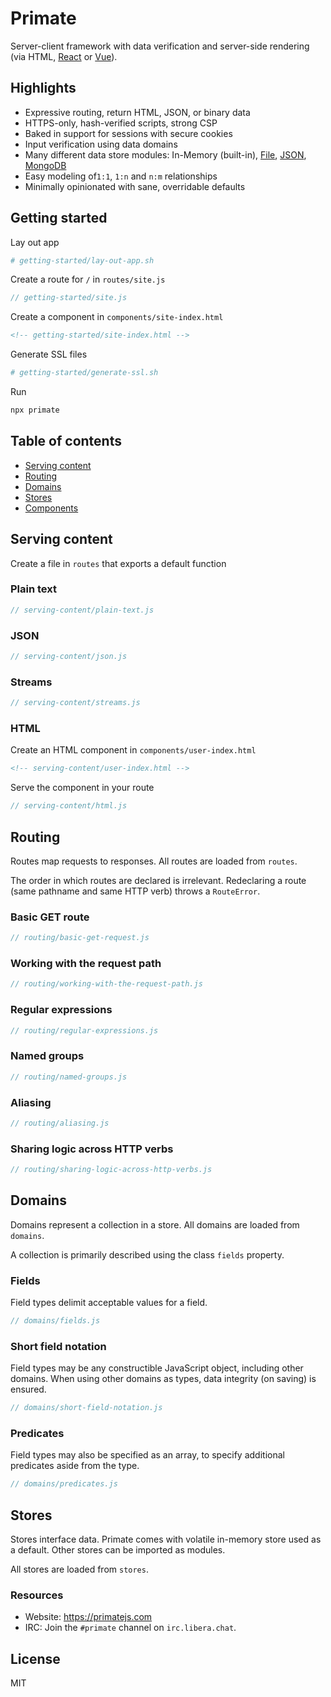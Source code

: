 # Primate 

Server-client framework with data verification and server-side rendering (via
HTML, [React][primate-react] or [Vue][primate-vue]).

## Highlights

* Expressive routing, return HTML, JSON, or binary data
* HTTPS-only, hash-verified scripts, strong CSP
* Baked in support for sessions with secure cookies
* Input verification using data domains
* Many different data store modules: In-Memory (built-in),
[File][primate-file-store], [JSON][primate-json-store],
[MongoDB][primate-mongodb-store]
* Easy modeling of`1:1`, `1:n` and `n:m` relationships
* Minimally opinionated with sane, overridable defaults

## Getting started

Lay out app

```sh
# getting-started/lay-out-app.sh
```

Create a route for `/` in `routes/site.js`

```js
// getting-started/site.js
```

Create a component in `components/site-index.html`

```html
<!-- getting-started/site-index.html -->
```

Generate SSL files

```sh
# getting-started/generate-ssl.sh
```

Run

```sh
npx primate
```

## Table of contents

* [Serving content](#serving-content)
* [Routing](#routing)
* [Domains](#domains)
* [Stores](#stores)
* [Components](#components)

## Serving content

Create a file in `routes` that exports a default function

### Plain text

```js
// serving-content/plain-text.js
```

### JSON

```js
// serving-content/json.js
```

### Streams

```js
// serving-content/streams.js
```

### HTML

Create an HTML component in `components/user-index.html`

```html
<!-- serving-content/user-index.html -->
```

Serve the component in your route

```js
// serving-content/html.js
```

## Routing

Routes map requests to responses. All routes are loaded from `routes`.

The order in which routes are declared is irrelevant. Redeclaring a route
(same pathname and same HTTP verb) throws a `RouteError`.

### Basic GET route

```js
// routing/basic-get-request.js
```

### Working with the request path

```js
// routing/working-with-the-request-path.js
```

### Regular expressions

```js
// routing/regular-expressions.js
```

### Named groups

```js
// routing/named-groups.js
```

### Aliasing

```js
// routing/aliasing.js
```

### Sharing logic across HTTP verbs

```js
// routing/sharing-logic-across-http-verbs.js
```

## Domains

Domains represent a collection in a store. All domains are loaded from
`domains`.

A collection is primarily described using the class `fields` property.

### Fields

Field types delimit acceptable values for a field.

```js
// domains/fields.js
```

### Short field notation

Field types may be any constructible JavaScript object, including other
domains. When using other domains as types, data integrity (on saving) is
ensured.

```js
// domains/short-field-notation.js
```

### Predicates

Field types may also be specified as an array, to specify additional predicates
aside from the type.

```js
// domains/predicates.js
```

## Stores

Stores interface data. Primate comes with volatile in-memory store used as a
default. Other stores can be imported as modules.

All stores are loaded from `stores`.

### Resources

* Website: https://primatejs.com
* IRC: Join the `#primate` channel on `irc.libera.chat`.

## License

MIT

[getting-started]: https://primatejs.com/getting-started
[source-code]: https://github.com/primatejs/primate
[issues]: https://github.com/primatejs/primate/issues
[primate-file-store]: https://npmjs.com/primate-file-store
[primate-json-store]: https://npmjs.com/primate-json-store
[primate-mongodb-store]: https://npmjs.com/primate-mongodb-store
[primate-react]: https://github.com/primatejs/primate-react
[primate-vue]: https://github.com/primatejs/primate-vue
